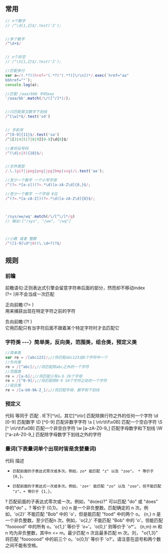 

## 常用

```javascript
// n个数字
// /^\d{1,2}$/.test('2');


//多个数字
/^\d+$/


// n个非空
// /^\S{1,2}$/.test('2');

//匹配多行
var a=/(.*?)(href="(.*?)"(.*?)[\r\n])*/.exec(`href="aa"
bbhref=""`);
console.log(a);

//匹配 /aaa/bbb 中的aaa
'/aaa/bb'.match(/\/([^/]*)/);


//只匹配英文数字下划线
/^[\w]*$/.test('sd')


// 手机号
/^[0-9]{11}$/.test('sa')
/^1[3|4|5|7|8|9][0-9]\d{8}$/

//身份证号码
/^(\d|x|X){18}$/;


//文件类型
/.\.(gif|jpeg|png|jpg|bmp|svg)/i.test('aa');

//至少一个数字 一个小写字母
/^(?=.*[a-z])(?=.*\d)[a-zA-Z\d]{8,}$/;

//至少一个数字 一个字母 8位
/^(?=.*[a-zA-Z])(?=.*\d)[a-zA-Z\d]{8}$/;



'/sys/ww/wq'.match(/\/[^\/]*/g)
// 输出:["/sys", "/ww", "/wq"]



//小数 或者 整数
/^([1-9]\d*|0)(\.\d+?)?$/
```






## 规则



### 前瞻

前瞻语句:正则表达式引擎会留意字符串后面的部分，然而却不移动index  
(?= )并不会当成一次匹配

正向前瞻:(?= )  
 用来捕获出现在特定字符之前的字符  

负向前瞻:(?! )  
它用匹配只有当字符后面不跟着某个特定字符时才去匹配它


### 字符类 ---〉简单类，反向类，范围类，组合类，预定义类 

```javascript
//简单类  
var re = /[abc123]/;//将匹配abc123这6个字符中一个  
//负向类  
re = /[^abc]/;//将匹配除abc之外的一个字符  
//范围类  
re = /[a-b]/;//将匹配小写a-b 26个字母  
re = /[^0-9]/;//将匹配除0-9 10个字符之处的一个字符  
//组合类  
re = /[a-b0-9A-Z_]/;//将匹配字母，数字和下划线  
```


### 预定义

代码  等同于                  匹配 
.     IE下[^\n]，其它[^\n\r]  匹配除换行符之外的任何一个字符 
\d    [0-9]                   匹配数字 
\D    [^0-9]                  匹配非数字字符 
\s    [ \n\r\t\f\x0B]         匹配一个空白字符 
\S    [^ \n\r\t\f\x0B]        匹配一个非空白字符 
\w    [a-zA-Z0-9_]            匹配字母数字和下划线 
\W    [^a-zA-Z0-9_]           匹配除字母数字下划线之外的字符 


### 量词(下表量词单个出现时皆是贪婪量词) 

代码  描述 
*     匹配前面的子表达式零次或多次。例如，zo* 能匹配 "z" 以及 "zoo"。 * 等价于{0,}。 
+     匹配前面的子表达式一次或多次。例如，'zo+' 能匹配 "zo" 以及 "zoo"，但不能匹配 "z"。+ 等价于 {1,}。 
?     匹配前面的子表达式零次或一次。例如，"do(es)?" 可以匹配 "do" 或 "does" 中的"do" 。? 等价于 {0,1}。 
{n}   n 是一个非负整数。匹配确定的 n 次。例如，'o{2}' 不能匹配 "Bob" 中的 'o'，但是能匹配 "food" 中的两个 o。 
{n,}  n 是一个非负整数。至少匹配n 次。例如，'o{2,}' 不能匹配 "Bob" 中的 'o'，但能匹配 "foooood" 中的所有 o。'o{1,}' 等价于 'o+'。'o{0,}' 则等价于 'o*'。 
{n,m} m 和 n 均为非负整数，其中n <= m。最少匹配 n 次且最多匹配 m 次。刘， "o{1,3}" 将匹配 "fooooood" 中的前三个 o。'o{0,1}' 等价于 'o?'。请注意在逗号和两个数之间不能有空格。 
